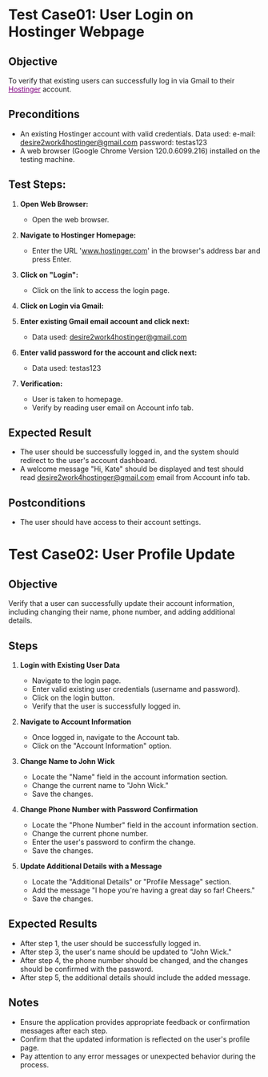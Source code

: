 # Test Case01: User Login on Hostinger Webpage

## Objective
To verify that existing users can successfully log in via Gmail to their <a href="https://www.hostinger.com/" style="color:purple;">Hostinger</a> account.

## Preconditions
- An existing Hostinger account with valid credentials.
  Data used: 
  e-mail: desire2work4hostinger@gmail.com
  password: testas123
- A web browser (Google Chrome Version 120.0.6099.216) installed on the testing machine.

## Test Steps:

1. **Open Web Browser:**
    - Open the web browser.

2. **Navigate to Hostinger Homepage:**
    - Enter the URL '<a href="https://www.hostinger.com/" style="color:purple;">www.hostinger.com</a>' in the browser's address bar and press Enter.

3. **Click on "Login":**
    - Click on the link to access the login page.

4. **Click on Login via Gmail:**

5. **Enter existing Gmail email account and click next:**
    - Data used: desire2work4hostinger@gmail.com

6. **Enter valid password for the account and click next:**
    - Data used: testas123

6. **Verification:**
    - User is taken to homepage.
    - Verify by reading user email on Account info tab.

## Expected Result
- The user should be successfully logged in, and the system should redirect to the user's account dashboard.
- A welcome message "Hi, Kate" should be displayed and test should read desire2work4hostinger@gmail.com email from
Account info tab.

## Postconditions
- The user should have access to their account settings.


# Test Case02: User Profile Update

## Objective
Verify that a user can successfully update their account information, including changing their name, phone number, and adding additional details.

## Steps

1. **Login with Existing User Data**
    - Navigate to the login page.
    - Enter valid existing user credentials (username and password).
    - Click on the login button.
    - Verify that the user is successfully logged in.

2. **Navigate to Account Information**
    - Once logged in, navigate to the Account tab.
    - Click on the "Account Information" option.

3. **Change Name to John Wick**
    - Locate the "Name" field in the account information section.
    - Change the current name to "John Wick."
    - Save the changes.

4. **Change Phone Number with Password Confirmation**
    - Locate the "Phone Number" field in the account information section.
    - Change the current phone number.
    - Enter the user's password to confirm the change.
    - Save the changes.

5. **Update Additional Details with a Message**
    - Locate the "Additional Details" or "Profile Message" section.
    - Add the message "I hope you're having a great day so far! Cheers."
    - Save the changes.

## Expected Results

- After step 1, the user should be successfully logged in.
- After step 3, the user's name should be updated to "John Wick."
- After step 4, the phone number should be changed, and the changes should be confirmed with the password.
- After step 5, the additional details should include the added message.

## Notes

- Ensure the application provides appropriate feedback or confirmation messages after each step.
- Confirm that the updated information is reflected on the user's profile page.
- Pay attention to any error messages or unexpected behavior during the process.

